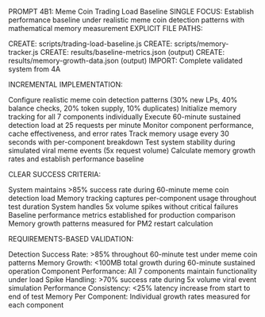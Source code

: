 PROMPT 4B1: Meme Coin Trading Load Baseline
SINGLE FOCUS: Establish performance baseline under realistic meme coin detection patterns with mathematical memory measurement
EXPLICIT FILE PATHS:

CREATE: scripts/trading-load-baseline.js
CREATE: scripts/memory-tracker.js
CREATE: results/baseline-metrics.json (output)
CREATE: results/memory-growth-data.json (output)
IMPORT: Complete validated system from 4A

INCREMENTAL IMPLEMENTATION:

Configure realistic meme coin detection patterns (30% new LPs, 40% balance checks, 20% token supply, 10% duplicates)
Initialize memory tracking for all 7 components individually
Execute 60-minute sustained detection load at 25 requests per minute
Monitor component performance, cache effectiveness, and error rates
Track memory usage every 30 seconds with per-component breakdown
Test system stability during simulated viral meme events (5x request volume)
Calculate memory growth rates and establish performance baseline

CLEAR SUCCESS CRITERIA:

System maintains >85% success rate during 60-minute meme coin detection load
Memory tracking captures per-component usage throughout test duration
System handles 5x volume spikes without critical failures
Baseline performance metrics established for production comparison
Memory growth patterns measured for PM2 restart calculation

REQUIREMENTS-BASED VALIDATION:

Detection Success Rate: >85% throughout 60-minute test under meme coin patterns
Memory Growth: <100MB total growth during 60-minute sustained operation
Component Performance: All 7 components maintain functionality under load
Spike Handling: >70% success rate during 5x volume viral event simulation
Performance Consistency: <25% latency increase from start to end of test
Memory Per Component: Individual growth rates measured for each component